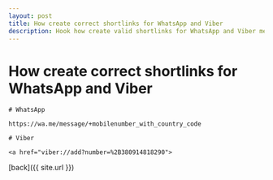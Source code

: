 ```yaml
---
layout: post
title: How create correct shortlinks for WhatsApp and Viber
description: Hook how create valid shortlinks for WhatsApp and Viber messengers..
---
```


# How create correct shortlinks for WhatsApp and Viber

```
# WhatsApp
 
https://wa.me/message/+mobilenumber_with_country_code
 
# Viber
 
<a href="viber://add?number=%2B380914818290">
```
[back]({{ site.url }})